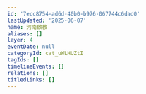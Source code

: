 ```yaml
---
id: '7ecc8754-ad6d-40b0-b976-067744c6dad0'
lastUpdated: '2025-06-07'
name: 河南啟教
aliases: []
layer: 4
eventDate: null
categoryId: cat_uWLHUZtI
tagIds: []
timelineEvents: []
relations: []
titledLinks: []
---
```


